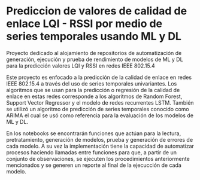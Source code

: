 # Prediccion de valores de calidad de enlace LQI - RSSI por medio de series temporales usando ML y DL
Proyecto dedicado al alojamiento de repositorios de automatización de generación, ejecución y prueba de rendimiento de modelos de ML y DL para la predicción valores LQI y RSSI en redes IEEE 802.15.4

Este proyecto es enfocado a la predicción de la calidad de enlace en redes IEEE 802.15.4 a través del uso de series temporales univariantes. Los algoritmos que se usan para la predicción o regresión de la calidad de enlace en estas redes corresponde a los algoritmos de Random Forest, Support Vector Regressor y el modelo de redes recurrentes LSTM. También se utilizó un algoritmo de predicción de series temporales conocido como ARIMA el cual se usó como referencia para la evaluación de los modelos de ML y DL. 

En los notebooks se encontrarán funciones que actúan para la lectura, pretratamiento, generación de modelos, prueba y generación de errores de cada modelo. A su vez la implementación tiene la capacidad de automatizar procesos haciendo llamadas entre funciones para que, a partir de un conjunto de observaciones, se ejecuten los procedimientos anteriormente mencionados y se generen un reporte al final de la ejecucción de cada modelo.

 
